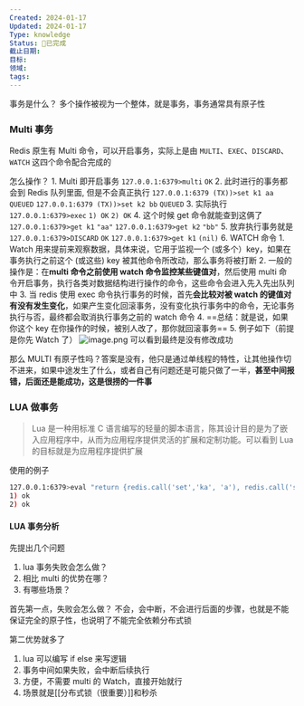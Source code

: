 ```yaml
---
Created: 2024-01-17
Updated: 2024-01-17
Type: knowledge
Status: 🎃已完成
截止日期: 
目标: 
领域: 
tags:
---
```

事务是什么？
	多个操作被视为一个整体，就是事务，事务通常具有原子性

### Multi 事务
Redis 原生有 Multi 命令，可以开启事务，实际上是由 `MULTI`、`EXEC`、`DISCARD`、`WATCH` 这四个命令配合完成的

怎么操作？
	1. Multi 即开启事务
		`127.0.0.1:6379>multi`
		`OK`
	2. 此时进行的事务都会到 Redis 队列里面, 但是不会真正执行
		`127.0.0.1:6379 (TX))>set k1 aa`
		`QUEUED`
		`127.0.0.1:6379 (TX))>set k2 bb`
		`QUEUED`
	3. 实际执行
		`127.0.0.1:6379>exec`
		`1) OK` 
		`2) OK` 
	4. 这个时候 get 命令就能查到这俩了
		`127.0.0.1:6379>get k1`
		`"aa"`
		`127.0.0.1:6379>get k2`
		`"bb"`
	5. 放弃执行事务就是
		`127.0.0.1:6379>DISCARD`
		`OK` 
		`127.0.0.1:6379>get k1`
		`(nil)`
	6. WATCH 命令
		1. Watch 用来提前来观察数据，具体来说，它用于监视一个 (或多个）key，如果在事务执行之前这个 (或这些) key 被其他命令所改动，那么事务将被打断
		2. 一般的操作是：在**multi 命令之前使用 watch 命令监控某些键值对**，然后使用 multi 命令开启事务，执行各类对数据结构进行操作的命令，这些命令会进入先入先出队列中
		3. 当 redis 使用 exec 命令执行事务的时候，首先**会比较对被 watch 的键值对有没有发生变化**，如果产生变化回滚事务，没有变化执行事务中的命令，无论事务执行与否，最终都会取消执行事务之前的 watch 命令
		4. ==总结：就是说，如果你这个 key 在你操作的时候，被别人改了，那你就回滚事务==
		5. 例子如下（前提是你先 Watch 了） ![image.png](https://obsidian-pic-1317906728.cos.ap-nanjing.myqcloud.com/obsidian/20240114225819.png) 可以看到最终是没有修改成功

那么 MULTI 有原子性吗？答案是没有，他只是通过单线程的特性，让其他操作切不进来，如果中途发生了什么，或者自己有问题还是可能只做了一半，**甚至中间报错，后面还是能成功，这是很捞的一件事**


### LUA 做事务

>Lua 是一种用标准 C 语言编写的轻量的脚本语言，陈其设计目的是为了嵌入应用程序中，从而为应用程序提供灵活的扩展和定制功能。可以看到 Lua 的目标就是为应用程序提供扩展

使用的例子
```BASH
127.0.0.1:6379>eval "return {redis.call('set','ka', 'a'), redis.call('set','kb', 'b')}" 0
1) ok
2) ok
```

#### LUA 事务分析
先提出几个问题
1. lua 事务失败会怎么做？
2. 相比 multi 的优势在哪？
3. 有哪些场景？

首先第一点，失败会怎么做？
	不会，会中断，不会进行后面的步骤，也就是不能保证完全的原子性，也说明了不能完全依赖分布式锁

第二优势就多了
1. lua 可以编写 if else 来写逻辑
2. 事务中间如果失败，会中断后续执行
3. 方便，不需要 multi 的 Watch，直接开始就行
4. 场景就是[[分布式锁（很重要）]]和秒杀
